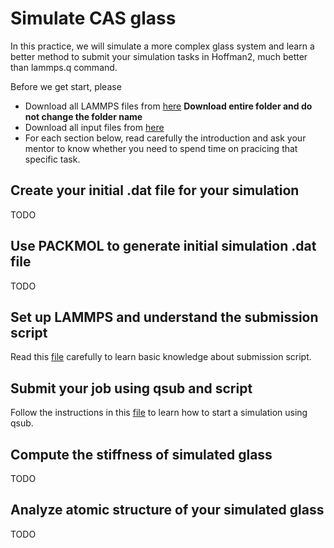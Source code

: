 # Simulate CAS glass

In this practice, we will simulate a more complex glass system and learn a better method to submit your simulation tasks in Hoffman2, much better than lammps.q command.

Before we get start, please
- Download all LAMMPS files from [here](../5-Practice/LAMMPS_hoffman2) **Download entire folder and do not change the folder name**
- Download all input files from [here](../5-Practice/3-CAS_551035_simu) 
- For each section below, read carefully the introduction and ask your mentor to know whether you need to spend time on pracicing that specific task. 


## Create your initial .dat file for your simulation
TODO

## Use PACKMOL to generate initial simulation .dat file
TODO

## Set up LAMMPS and understand the submission script
Read this [file](../2-LAMMPS_and_MD/Set_up_LAMMPS_and_understand_the_submission_script.md) carefully to learn basic knowledge about submission script. 

## Submit your job using qsub and script
Follow the instructions in this [file](../2-LAMMPS_and_MD/Submit_your_job_using_qsub_and_script.md) to learn how to start a simulation using qsub.

## Compute the stiffness of simulated glass
TODO

## Analyze atomic structure of your simulated glass
TODO